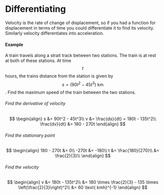 # Differentiating
Velocity is the rate of change of displacement, so if you had a function for displacement in terms of time you could differentiate it to find its velocity. Similarly velocity differentiates into acceleration.

#### Example
A train travels along a strait track between two stations. The train is at rest at both of these stations. At time $$t$$ hours, the trains distance from the station is given by $$s = (90t^2 - 45t^3) \text{ km}$$. Find the maximum speed of the train between the two stations.

###### Find the derivative of velocity
$$
\begin{align}
s &= 90t^2 - 45t^3\\
v &= \frac{ds}{dt} = 180t - 135t^2\\
\frac{dv}{dt} &= 180 - 270t
\end{align}
$$

###### Find the stationary point
$$
\begin{align}
180 - 270t &= 0\\
-270t &= -180\\
t &= \frac{180}{270}\\
&= \frac{2}{3}\\
\end{align}
$$

###### Find the velocity
$$
\begin{align}
v &= 180t - 135t^2\\
&= 180 \times \frac{2}{3} - 135 \times \left(\frac{2}{3}\right)^2\\
&= 60 \text{ kmh}^{-1}
\end{align}
$$